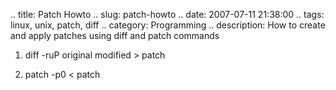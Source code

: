 .. title: Patch Howto
.. slug: patch-howto
.. date: 2007-07-11 21:38:00
.. tags: linux, unix, patch, diff
.. category: Programming
.. description: How to create and apply patches using diff and patch commands

1) diff -ruP original modified > patch

2) patch -p0 < patch
